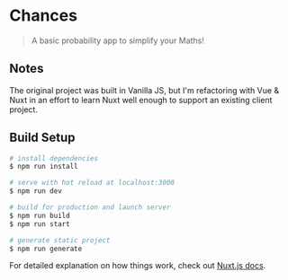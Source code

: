 # Chances

> A basic probability app to simplify your Maths!

## Notes
The original project was built in Vanilla JS, but I'm refactoring with Vue & Nuxt in an effort to learn Nuxt well enough to support an existing client project.

## Build Setup

``` bash
# install dependencies
$ npm run install

# serve with hot reload at localhost:3000
$ npm run dev

# build for production and launch server
$ npm run build
$ npm run start

# generate static project
$ npm run generate
```

For detailed explanation on how things work, check out [Nuxt.js docs](https://nuxtjs.org).
